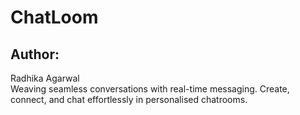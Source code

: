 # ChatLoom
<h2>Author:</h2> Radhika Agarwal
<br>
Weaving seamless conversations with real-time messaging. Create, connect, and chat effortlessly in personalised chatrooms.
